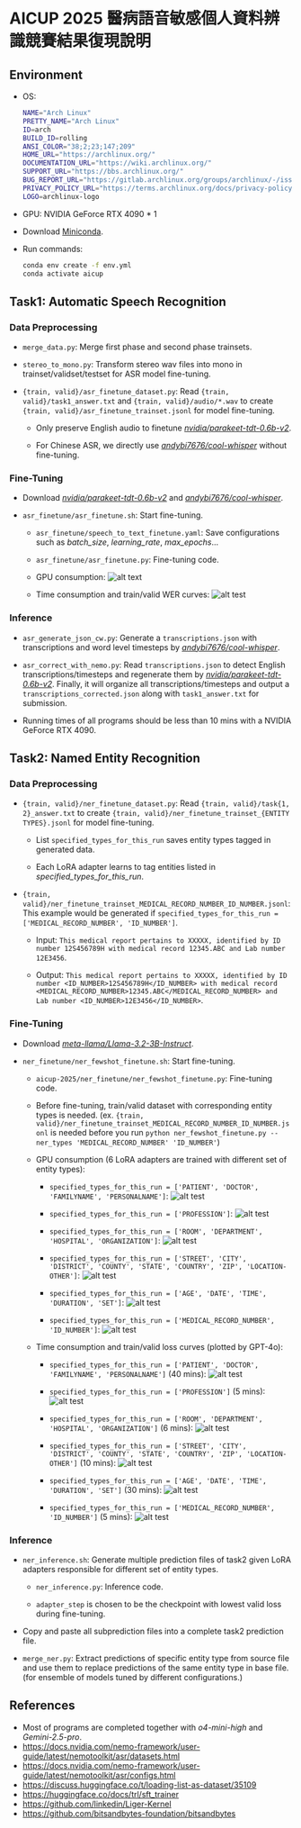 # AICUP 2025 醫病語音敏感個人資料辨識競賽結果復現說明

## Environment

- OS: 
    ```bash
    NAME="Arch Linux"
    PRETTY_NAME="Arch Linux"
    ID=arch
    BUILD_ID=rolling
    ANSI_COLOR="38;2;23;147;209"
    HOME_URL="https://archlinux.org/"
    DOCUMENTATION_URL="https://wiki.archlinux.org/"
    SUPPORT_URL="https://bbs.archlinux.org/"
    BUG_REPORT_URL="https://gitlab.archlinux.org/groups/archlinux/-/issues"
    PRIVACY_POLICY_URL="https://terms.archlinux.org/docs/privacy-policy/"
    LOGO=archlinux-logo
    ```

- GPU: NVIDIA GeForce RTX 4090 * 1

- Download [Miniconda](https://www.anaconda.com/docs/getting-started/miniconda/install#linux-terminal-installer).

-  Run commands:
    ```bash
    conda env create -f env.yml
    conda activate aicup
    ```

## Task1: Automatic Speech Recognition

### Data Preprocessing

- ```merge_data.py```: Merge first phase and second phase trainsets. 

- ```stereo_to_mono.py```: Transform stereo wav files into mono in trainset/validset/testset for ASR model fine-tuning.

- ```{train, valid}/asr_finetune_dataset.py```: Read ```{train, valid}/task1_answer.txt``` and ```{train, valid}/audio/*.wav``` to create ```{train, valid}/asr_finetune_trainset.jsonl``` for model fine-tuning.
    
    - Only preserve English audio to finetune *[nvidia/parakeet-tdt-0.6b-v2](https://huggingface.co/nvidia/parakeet-tdt-0.6b-v2)*.
    
    - For Chinese ASR, we directly use *[andybi7676/cool-whisper](https://huggingface.co/andybi7676/cool-whisper)* without fine-tuning.

### Fine-Tuning

- Download *[nvidia/parakeet-tdt-0.6b-v2](https://huggingface.co/nvidia/parakeet-tdt-0.6b-v2)* and *[andybi7676/cool-whisper](https://huggingface.co/andybi7676/cool-whisper)*.

- ```asr_finetune/asr_finetune.sh```: Start fine-tuning.

    - ```asr_finetune/speech_to_text_finetune.yaml```: Save configurations such as *batch_size*, *learning_rate*, *max_epochs*...
    
    - ```asr_finetune/asr_finetune.py```: Fine-tuning code.
    
    - GPU consumption: ![alt text](pngs/asr_gpu.png "Title")
    
    - Time consumption and train/valid WER curves: ![alt test](pngs/asr_time_wer.png)

### Inference

- ```asr_generate_json_cw.py```: Generate a ```transcriptions.json``` with transcriptions and word level timesteps by *[andybi7676/cool-whisper](https://huggingface.co/andybi7676/cool-whisper)*.

- ```asr_correct_with_nemo.py```: Read ```transcriptions.json``` to detect English transcriptions/timesteps and regenerate them by *[nvidia/parakeet-tdt-0.6b-v2](https://huggingface.co/nvidia/parakeet-tdt-0.6b-v2)*. Finally, it will organize all transcriptions/timesteps and output a ```transcriptions_corrected.json``` along with ```task1_answer.txt``` for submission.

- Running times of all programs should be less than 10 mins with a NVIDIA GeForce RTX 4090.

## Task2: Named Entity Recognition

### Data Preprocessing

- ```{train, valid}/ner_finetune_dataset.py```: Read ```{train, valid}/task{1, 2}_answer.txt``` to create ```{train, valid}/ner_finetune_trainset_{ENTITY TYPES}.jsonl``` for model fine-tuning.

    - List ```specified_types_for_this_run``` saves entity types tagged in generated data.
    
    - Each LoRA adapter learns to tag entities listed in *specified_types_for_this_run*.

- ```{train, valid}/ner_finetune_trainset_MEDICAL_RECORD_NUMBER_ID_NUMBER.jsonl```: This example would be generated if ```specified_types_for_this_run = ['MEDICAL_RECORD_NUMBER', 'ID_NUMBER']```.
    
    - Input: ```This medical report pertains to XXXXX, identified by ID number 12S456789H with medical record 12345.ABC and Lab number 12E3456```.

    - Output: ```This medical report pertains to XXXXX, identified by ID number <ID_NUMBER>12S456789H</ID_NUMBER> with medical record <MEDICAL_RECORD_NUMBER>12345.ABC</MEDICAL_RECORD_NUMBER> and Lab number <ID_NUMBER>12E3456</ID_NUMBER>```.


### Fine-Tuning

- Download *[meta-llama/Llama-3.2-3B-Instruct](https://huggingface.co/meta-llama/Llama-3.2-3B-Instruct)*.

- ```ner_finetune/ner_fewshot_finetune.sh```: Start fine-tuning.

    - ```aicup-2025/ner_finetune/ner_fewshot_finetune.py```: Fine-tuning code.

    - Before fine-tuning, train/valid dataset with corresponding entity types is needed. (ex. ```{train, valid}/ner_finetune_trainset_MEDICAL_RECORD_NUMBER_ID_NUMBER.jsonl``` is needed before you run ```python ner_fewshot_finetune.py --ner_types 'MEDICAL_RECORD_NUMBER' 'ID_NUMBER'```)

    - GPU consumption (6 LoRA adapters are trained with different set of entity types):

        - ```specified_types_for_this_run = ['PATIENT', 'DOCTOR', 'FAMILYNAME', 'PERSONALNAME']```: ![alt test](pngs/ner_gpu_PATIENT_DOCTOR_FAMILYNAME_PERSONALNAME.png)

        - ```specified_types_for_this_run = ['PROFESSION']```: ![alt test](pngs/ner_gpu_PROFESSION.png)

        - ```specified_types_for_this_run = ['ROOM', 'DEPARTMENT', 'HOSPITAL', 'ORGANIZATION']```: ![alt test](pngs/ner_gpu_ROOM_DEPARTMENT_HOSPITAL_ORGANIZATION.png)

        - ```specified_types_for_this_run = ['STREET', 'CITY', 'DISTRICT', 'COUNTY', 'STATE', 'COUNTRY', 'ZIP', 'LOCATION-OTHER']```: ![alt test](pngs/ner_gpu_STREET_CITY_DISTRICT_COUNTY_STATE_COUNTRY_ZIP_LOCATION-OTHER.png)

        - ```specified_types_for_this_run = ['AGE', 'DATE', 'TIME', 'DURATION', 'SET']```: ![alt test](pngs/ner_gpu_AGE_DATE_TIME_DURATION_SET.png)

        - ```specified_types_for_this_run = ['MEDICAL_RECORD_NUMBER', 'ID_NUMBER']```: ![alt test](pngs/ner_gpu_MEDICAL_RECORD_NUMBER_ID_NUMBER.png)

    - Time consumption and train/valid loss curves (plotted by GPT-4o): 
        - ```specified_types_for_this_run = ['PATIENT', 'DOCTOR', 'FAMILYNAME', 'PERSONALNAME']``` (40 mins): ![alt test](pngs/ner_loss_PATIENT_DOCTOR_FAMILYNAME_PERSONALNAME.png)

        - ```specified_types_for_this_run = ['PROFESSION']``` (5 mins): ![alt test](pngs/ner_loss_PROFESSION.png)

        - ```specified_types_for_this_run = ['ROOM', 'DEPARTMENT', 'HOSPITAL', 'ORGANIZATION']``` (6 mins): ![alt test](pngs/ner_loss_ROOM_DEPARTMENT_HOSPITAL_ORGANIZATION.png)

        - ```specified_types_for_this_run = ['STREET', 'CITY', 'DISTRICT', 'COUNTY', 'STATE', 'COUNTRY', 'ZIP', 'LOCATION-OTHER']``` (10 mins): ![alt test](pngs/ner_loss_STREET_CITY_DISTRICT_COUNTY_STATE_COUNTRY_ZIP_LOCATION-OTHER.png)

        - ```specified_types_for_this_run = ['AGE', 'DATE', 'TIME', 'DURATION', 'SET']``` (30 mins): ![alt test](pngs/ner_loss_AGE_DATE_TIME_DURATION_SET.png)

        - ```specified_types_for_this_run = ['MEDICAL_RECORD_NUMBER', 'ID_NUMBER']``` (5 mins): ![alt test](pngs/ner_loss_MEDICAL_RECORD_NUMBER_ID_NUMBER.png)

### Inference

- ```ner_inference.sh```: Generate multiple prediction files of task2 given LoRA adapters responsible for different set of entity types.
    
    - ```ner_inference.py```: Inference code.

    - ```adapter_step``` is chosen to be the checkpoint with lowest valid loss during fine-tuning.

- Copy and paste all subprediction files into a complete task2 prediction file.

- ```merge_ner.py```: Extract predictions of specific entity type from source file and use them to replace predictions of the same entity type in base file. (for ensemble of models tuned by different configurations.)

## References

- Most of programs are completed together with *o4-mini-high* and *Gemini-2.5-pro*.
- https://docs.nvidia.com/nemo-framework/user-guide/latest/nemotoolkit/asr/datasets.html
- https://docs.nvidia.com/nemo-framework/user-guide/latest/nemotoolkit/asr/configs.html
- https://discuss.huggingface.co/t/loading-list-as-dataset/35109
- https://huggingface.co/docs/trl/sft_trainer
- https://github.com/linkedin/Liger-Kernel
- https://github.com/bitsandbytes-foundation/bitsandbytes